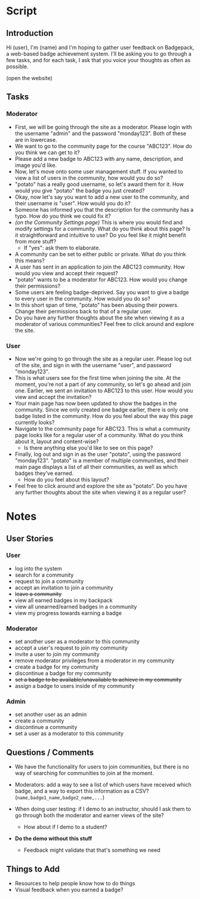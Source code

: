 # Script

## Introduction

Hi (user), I'm (name) and I'm hoping to gather user feedback on Badgepack, a web-based badge achievement system. I'll be asking you to go through a few tasks, and for each task, I ask that you voice your thoughts as often as possible.

(open the website)

## Tasks

### Moderator

* First, we will be going through the site as a moderator. Please login with the username "admin" and the password "monday123". Both of these are in lowercase.
* We want to go to the community page for the course "ABC123". How do you think we can get to it?
* Please add a new badge to ABC123 with any name, description, and image you'd like.
* Now, let's move onto some user management stuff. If you wanted to view a list of users in the community, how would you do so?
* "potato" has a really good username, so let's award them for it. How would you give "potato" the badge you just created?
* Okay, now let's say you want to add a new user to the community, and their username is "user". How would you do it?
* Someone has informed you that the description for the community has a typo. How do you think we could fix it?
* _(on the Community Settings page)_ This is where you would find and modify settings for a community. What do you think about this page? Is it straightforward and intuitive to use? Do you feel like it might benefit from more stuff?
    * If "yes": ask them to elaborate.
* A community can be set to either public or private. What do you think this means?
* A user has sent in an application to join the ABC123 community. How would you view and accept their request?
* "potato" wants to be a moderator for ABC123. How would you change their permissions?
* Some users are feeling badge-deprived. Say you want to give a badge to every user in the community. How would you do so?
* In this short span of time, "potato" has been abusing their powers. Change their permissions back to that of a regular user.
* Do you have any further thoughts about the site when viewing it as a moderator of various communities? Feel free to click around and explore the site.


### User

* Now we're going to go through the site as a regular user. Please log out of the site, and sign in with the username "user", and password "monday123".
* This is what users see for the first time when joining the site. At the moment, you're not a part of any community, so let's go ahead and join one. Earlier, we sent an invitation to ABC123 to this user. How would you view and accept the invitation?
* Your main page has now been updated to show the badges in the community. Since we only created one badge earlier, there is only one badge listed in the community. How do you feel about the way this page currently looks?
* Navigate to the community page for ABC123. This is what a community page looks like for a regular user of a community. What do you think about it, layout and content-wise?
    * Is there anything else you'd like to see on this page?
* Finally, log out and sign in as the user "potato", using the password "monday123". "potato" is a member of multiple communities, and their main page displays a list of all their communities, as well as which badges they've earned.
    * How do you feel about this layout?
* Feel free to click around and explore the site as "potato". Do you have any further thoughts about the site when viewing it as a regular user?

# Notes

## User Stories

### User
* log into the system
* search for a community
* request to join a community
* accept an invitation to join a community
* <del>leave a community</del>
* view all earned badges in my backpack
* view all unearned/earned badges in a community
* view my progress towards earning a badge

### Moderator
* set another user as a moderator to this community
* accept a user's request to join my community
* invite a user to join my community
* remove moderator privileges from a moderator in my community
* create a badge for my community
* discontinue a badge for my community
* <del>set a badge to be available/unavailable to achieve in my community</del>
* assign a badge to users inside of my community

### Admin
* set another user as an admin
* create a community
* discontinue a community
* set a user as a moderator to this community

## Questions / Comments

* We have the functionality for users to join communities, but there is no way of searching for communities to join at the moment.

* Moderators: add a way to see a list of which users have received which badge, and a way to export this information as a CSV? (`name,badge1_name,badge2_name,...`)

* When doing user testing: if I demo to an instructor, should I ask them to go through both the moderator and earner views of the site?
    * How about if I demo to a student?    

* **Do the demo without this stuff**
    * Feedback might validate that that's something we need

## Things to Add

* Resources to help people know how to do things
* Visual feedback when you earned a badge?